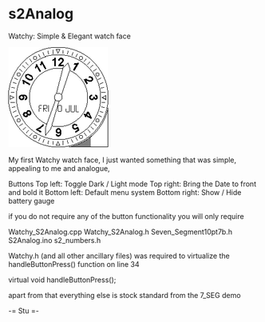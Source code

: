 # s2Analog
Watchy: Simple &amp; Elegant watch face

![Watchy s2Analog watch face](https://raw.githubusercontent.com/StuAngel/s2Analog/main/s2analog.gif)

My first Watchy watch face, I just wanted something that was simple, appealing to me and analogue,

Buttons
  Top left: Toggle Dark / Light mode
  Top right: Bring the Date to front and bold it
  Bottom left: Default menu system
  Bottom right: Show / Hide battery gauge

if you do not require any of the button functionality you will only require 

Watchy_S2Analog.cpp
Watchy_S2Analog.h
Seven_Segment10pt7b.h
S2Analog.ino
s2_numbers.h

Watchy.h (and all other ancillary files) was required to virtualize the handleButtonPress() function on line 34

virtual void handleButtonPress();

apart from that everything else is stock standard from the 7_SEG demo

-= Stu =-
